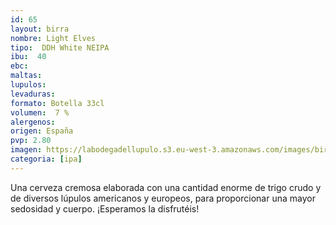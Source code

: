 ```yaml
--- 
id: 65
layout: birra
nombre: Light Elves
tipo:  DDH White NEIPA
ibu:  40
ebc:
maltas: 
lupulos: 
levaduras: 
formato: Botella 33cl
volumen:  7 %
alergenos: 
origen: España
pvp: 2.80
imagen: https://labodegadellupulo.s3.eu-west-3.amazonaws.com/images/birras/lightelves.jpg
categoria: [ipa]
---
```


Una cerveza cremosa elaborada con una cantidad enorme de trigo crudo y de diversos lúpulos americanos y europeos, para proporcionar una mayor sedosidad y cuerpo.
¡Esperamos la disfrutéis!















